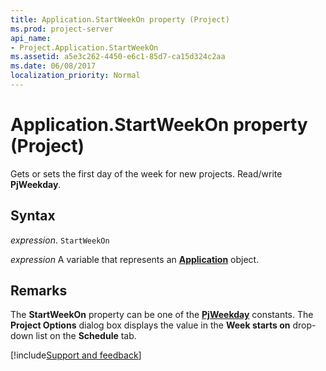 ```yaml
---
title: Application.StartWeekOn property (Project)
ms.prod: project-server
api_name:
- Project.Application.StartWeekOn
ms.assetid: a5e3c262-4450-e6c1-85d7-ca15d324c2aa
ms.date: 06/08/2017
localization_priority: Normal
---
```



# Application.StartWeekOn property (Project)

Gets or sets the first day of the week for new projects. Read/write  **PjWeekday**.


## Syntax

_expression_. `StartWeekOn`

_expression_ A variable that represents an **[Application](Project.Application.md)** object.


## Remarks

The  **StartWeekOn** property can be one of the **[PjWeekday](Project.PjWeekday.md)** constants. The **Project Options** dialog box displays the value in the **Week starts on** drop-down list on the **Schedule** tab.

[!include[Support and feedback](~/includes/feedback-boilerplate.md)]